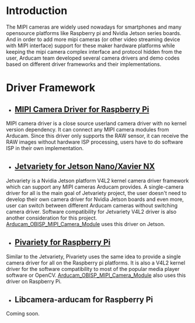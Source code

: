 # Introduction
The MIPI cameras are widely used nowadays for smartphones and many opensource platforms like Raspberry pi and Nvidia Jetson series boards.
And in order to add more mipi cameras (or other video streaming device with MIPI interface) support for these maker hardware platforms while keeping the mipi camera complex interface and protocol hidden from the user, 
Arducam team developed several camera drivers and demo codes based on different driver frameworks and their implementations.

# Driver Framework
* ## [MIPI Camera Driver for Raspberry Pi](https://github.com/ArduCAM/MIPI_Camera/tree/master/RPI)
MIPI camera driver is a close source userland camera driver with no kernel version dependency. It can connect any MIPI camera modules from Arducam. Since this driver only supports the RAW sensor, it can receive the RAW images without hardware ISP processing, users have to do software ISP in their own implementation.

* ## [Jetvariety for Jetson Nano/Xavier NX](https://github.com/ArduCAM/MIPI_Camera/tree/master/Jetson/Jetvariety)
Jetvariety is a Nvidia Jetson platform V4L2 kernel camera driver framework which can support any MIPI cameras Arducam provides.
A single-camera driver for all is the main goal of Jetvariety project, the user doesn't need to develop their own camera driver for Nvidia Jetson boards and even more, user can switch between different Arducam cameras without switching camera driver. Software compatibility for Jetvariety V4L2 driver is also another consideration for this project. [Arducam_OBISP_MIPI_Camera_Module](https://github.com/ArduCAM/Arducam_OBISP_MIPI_Camera_Module) uses this driver on Jetson.

* ## [Pivariety for Raspberry Pi](https://github.com/ArduCAM/Arducam_OBISP_MIPI_Camera_Module/tree/master/Release)
Similar to the Jetvariety, Pivariety uses the same idea to provide a single camera driver for all on the Raspberry pi platforms. It is also a V4L2 kernel driver for the software compatibility to most of the popular media player software or OpenCV. [Arducam_OBISP_MIPI_Camera_Module](https://github.com/ArduCAM/Arducam_OBISP_MIPI_Camera_Module) also uses this driver on Raspberry Pi. 

* ## Libcamera-arducam for Raspberry Pi
Coming soon.
